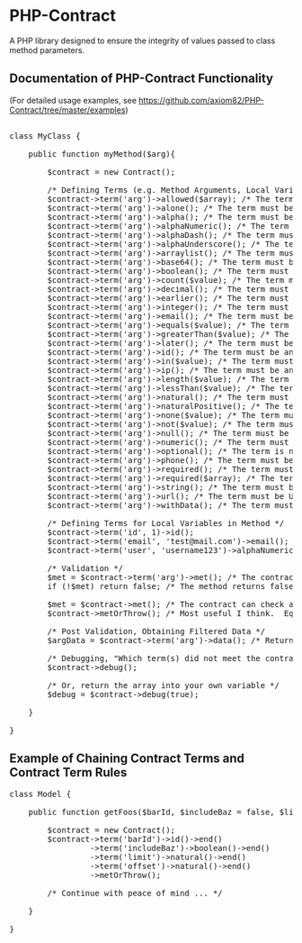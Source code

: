 PHP-Contract
============

A PHP library designed to ensure the integrity of values passed to class method parameters. 



Documentation of PHP-Contract Functionality
-------------------------------------------
(For detailed usage examples, see https://github.com/axiom82/PHP-Contract/tree/master/examples)


<pre>

class MyClass {

	public function myMethod($arg){

		$contract = new Contract();
		
		/* Defining Terms (e.g. Method Arguments, Local Variables in Method ) ... arguments are already terms, local variables are not */
		$contract->term('arg')->allowed($array); /* The term may be an array containing the specified fields (other fields filtered out, see data();) */
		$contract->term('arg')->alone(); /* The term must be alone, having no siblings */
		$contract->term('arg')->alpha(); /* The term must be an alphabetical string */
		$contract->term('arg')->alphaNumeric(); /* The term must be an alplanumeric string */
		$contract->term('arg')->alphaDash(); /* The term must be an alphanumeric allowing dashes */
		$contract->term('arg')->alphaUnderscore(); /* The term must be an alphanumeric allowing unscores */
		$contract->term('arg')->arraylist(); /* The term must be an array */
		$contract->term('arg')->base64(); /* The term must be a base64 string */
		$contract->term('arg')->boolean(); /* The term must be a boolean */
		$contract->term('arg')->count($value); /* The term must be the count of the value (for arrays) */
		$contract->term('arg')->decimal(); /* The term must be a decimal */
		$contract->term('arg')->earlier(); /* The term must be earlier than the value */
		$contract->term('arg')->integer(); /* The term must be an integer */
		$contract->term('arg')->email(); /* The term must be an email address */
		$contract->term('arg')->equals($value); /* The term must match the value */
		$contract->term('arg')->greaterThan($value); /* The term must be greater than the value */
		$contract->term('arg')->later(); /* The term must be later than the value */
		$contract->term('arg')->id(); /* The term must be an id (a natural positive number) */
		$contract->term('arg')->in($value); /* The term must be in the values of the array */
		$contract->term('arg')->ip(); /* The term must be an ip address */
		$contract->term('arg')->length($value); /* The term must be the length of the value */
		$contract->term('arg')->lessThan($value); /* The term must be less than the value */
		$contract->term('arg')->natural(); /* The term must be a natural number */
		$contract->term('arg')->naturalPositive(); /* The term must be a natural positive number */
		$contract->term('arg')->none($value); /* The term must be an empty value or values */
		$contract->term('arg')->not($value); /* The term must not be equal to the value or values */
		$contract->term('arg')->null(); /* The term must be null */
		$contract->term('arg')->numeric(); /* The term must be numeric */
		$contract->term('arg')->optional(); /* The term is not required */
		$contract->term('arg')->phone(); /* The term must be a phone number */
		$contract->term('arg')->required(); /* The term must be non-empty */
		$contract->term('arg')->required($array); /* The term must be an array with the specific fields */
		$contract->term('arg')->string(); /* The term must be a string */
		$contract->term('arg')->url(); /* The term must be URL */
		$contract->term('arg')->withData(); /* The term must be an array with at least one item, used for editing records  */
		
		/* Defining Terms for Local Variables in Method */
		$contract->term('id', 1)->id();
		$contract->term('email', 'test@mail.com')->email();
		$contract->term('user', 'username123')->alphaNumeric()->length(8, 16);

		/* Validation */
		$met = $contract->term('arg')->met(); /* The contract term has a met() method that checks to see if the term meets its own rules, it does so and then returns a boolean for success or failure */
		if (!$met) return false; /* The method returns false when the contract has not been met */
		
		$met = $contract->met(); /* The contract can check all of its child terms through its met() method, which calls each contract term's met() method, and collects the results */
		$contract->metOrThrow(); /* Most useful I think.  Equivalent to met(), however, throws an exception halting the program unless caught */
		
		/* Post Validation, Obtaining Filtered Data */
		$argData = $contract->term('arg')->data(); /* Returns the term's value(s) as per the contract.  Indeed, the contract presents through its data() method only the data that meets the contract term rules. If allowed() is used (see above), data() will return only the allowed value(s) from the original value(s) of the argument */
		
		/* Debugging, "Which term(s) did not meet the contract? */
		$contract->debug();
		
		/* Or, return the array into your own variable */
		$debug = $contract->debug(true);
		
	}
	
}
</pre>


Example of Chaining Contract Terms and Contract Term Rules
----------------------------------------------------------

<pre>
class Model {

	public function getFoos($barId, $includeBaz = false, $limit = 0, $offset = 0){
	
		$contract = new Contract();
		$contract->term('barId')->id()->end()
				 ->term('includeBaz')->boolean()->end()
				 ->term('limit')->natural()->end()
				 ->term('offset')->natural()->end()
				 ->metOrThrow();
			 
		/* Continue with peace of mind ... */

	}
	
}
</pre>
